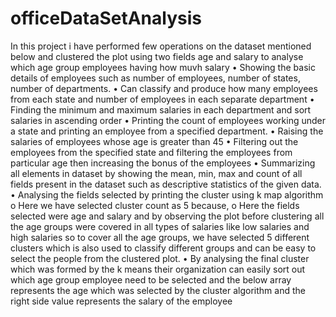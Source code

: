 # officeDataSetAnalysis

In this project i have performed few operations on the dataset mentioned below and clustered the plot using two fields age and salary to analyse which age group employees having how muvh salary
•	Showing the basic details of employees such as number of employees, number of states, number of departments.
•	Can classify and produce how many employees from each state and number of employees in each separate department
•	Finding the minimum and maximum salaries in each department and sort salaries in ascending order
•	Printing the count of employees working under a state and printing an employee from a specified department.
•	Raising the salaries of employees whose age is greater than 45
•	Filtering out the employees from the specified state and filtering the employees from particular age then increasing the bonus of the employees
•	Summarizing all elements in dataset by showing the mean, min, max and count of all fields present in the dataset such as descriptive statistics of the given data.
•	Analysing the fields selected by printing the cluster using k map algorithm
    o	  Here we have selected cluster count as 5 because,
    o	Here the fields selected were age and salary and by observing the plot before clustering all the age groups were covered in all types of salaries like low salaries and high salaries so to cover all the age groups, we have selected 5 different clusters which is also used to classify different groups and can be easy to select the people from the clustered plot.
•	 By analysing the final cluster which was formed by the k means their organization can easily sort out which age group employee need to be selected and the below array represents the age which was selected by the cluster algorithm and the right side value represents the salary of the employee
